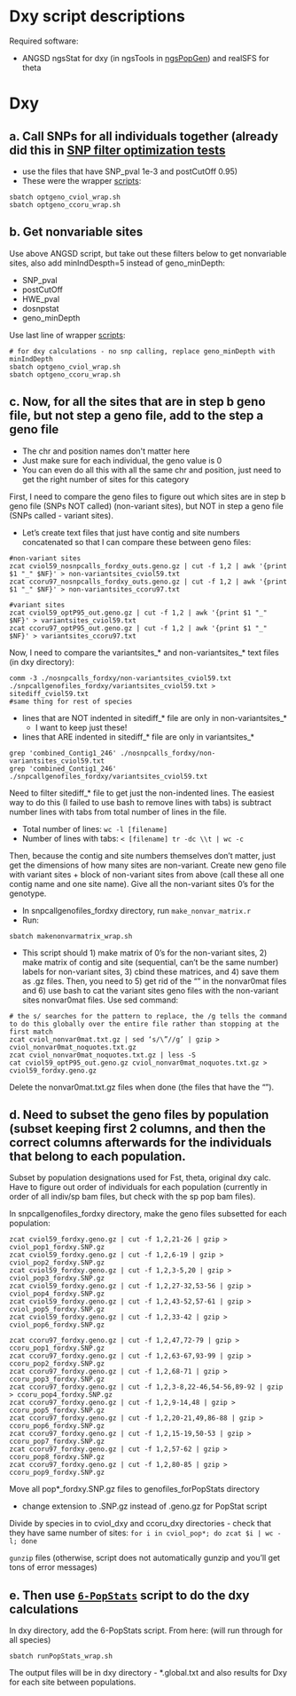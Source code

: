 # Dxy script descriptions

Required software:
- ANGSD ngsStat for dxy (in ngsTools in [ngsPopGen](https://github.com/mfumagalli/ngsPopGen)) and realSFS for theta

# Dxy

## a. Call SNPs for all individuals together (already did this in [SNP filter optimization tests](../I_ANGSD_genotype_calls/readme.md)
- use the files that have SNP_pval 1e-3 and postCutOff 0.95)
- These were the wrapper [scripts](../I_ANGSD_genotype_calls/):
```
sbatch optgeno_cviol_wrap.sh
sbatch optgeno_ccoru_wrap.sh
```

## b. Get nonvariable sites

Use above ANGSD script, but take out these filters below to get nonvariable sites, also add minIndDespth=5 instead of geno_minDepth:
- SNP_pval
- postCutOff
- HWE_pval
- dosnpstat
- geno_minDepth

Use last line of wrapper [scripts](../I_ANGSD_genotype_calls/):
```
# for dxy calculations - no snp calling, replace geno_minDepth with minIndDepth
sbatch optgeno_cviol_wrap.sh
sbatch optgeno_ccoru_wrap.sh
```

## c. Now, for all the sites that are in step b geno file, but not step a geno file, add to the step a geno file
- The chr and position names don't matter here
- Just make sure for each individual, the geno value is 0
- You can even do all this with all the same chr and position, just need to get the right number of sites for this category

First, I need to compare the geno files to figure out which sites are in step b geno file (SNPs NOT called) (non-variant sites), but NOT in step a geno file (SNPs called - variant sites).
- Let’s create text files that just have contig and site numbers concatenated so that I can compare these between geno files:
```
#non-variant sites
zcat cviol59_nosnpcalls_fordxy_outs.geno.gz | cut -f 1,2 | awk '{print $1 "_" $NF}' > non-variantsites_cviol59.txt
zcat ccoru97_nosnpcalls_fordxy_outs.geno.gz | cut -f 1,2 | awk '{print $1 "_" $NF}' > non-variantsites_ccoru97.txt

#variant sites
zcat cviol59_optP95_out.geno.gz | cut -f 1,2 | awk '{print $1 "_" $NF}' > variantsites_cviol59.txt
zcat ccoru97_optP95_out.geno.gz | cut -f 1,2 | awk '{print $1 "_" $NF}' > variantsites_ccoru97.txt
```

Now, I need to compare the variantsites_* and non-variantsites_* text files (in dxy directory):
```
comm -3 ./nosnpcalls_fordxy/non-variantsites_cviol59.txt ./snpcallgenofiles_fordxy/variantsites_cviol59.txt > sitediff_cviol59.txt
#same thing for rest of species
```
- lines that are NOT indented in sitediff_* file are only in non-variantsites_*
	- I want to keep just these!
- lines that ARE indented in sitediff_* file are only in variantsites_*
```
grep 'combined_Contig1_246' ./nosnpcalls_fordxy/non-variantsites_cviol59.txt
grep 'combined_Contig1_246' ./snpcallgenofiles_fordxy/variantsites_cviol59.txt
```

Need to filter sitediff_* file to get just the non-indented lines. The easiest way to do this (I failed to use bash to remove lines with tabs) is subtract number lines with tabs from total number of lines in the file.
- Total number of lines: `wc -l [filename]`
- Number of lines with tabs: `< [filename] tr -dc \\t | wc -c`

Then, because the contig and site numbers themselves don’t matter, just get the dimensions of how many sites are non-variant. Create new geno file with variant sites + block of non-variant sites from above (call these all one contig name and one site name). Give all the non-variant sites 0’s for the genotype.
- In snpcallgenofiles_fordxy directory, run `make_nonvar_matrix.r`
- Run:
```
sbatch makenonvarmatrix_wrap.sh
```
- This script should 1) make matrix of 0’s for the non-variant sites, 2) make matrix of contig and site (sequential, can’t be the same number) labels for non-variant sites, 3) cbind these matrices, and 4) save them as .gz files. Then, you need to 5) get rid of the “” in the nonvar0mat files and 6) use bash to cat the variant sites geno files with the non-variant sites nonvar0mat files. Use sed command:
```
# the s/ searches for the pattern to replace, the /g tells the command to do this globally over the entire file rather than stopping at the first match
zcat cviol_nonvar0mat.txt.gz | sed ‘s/\”//g’ | gzip > cviol_nonvar0mat_noquotes.txt.gz
zcat cviol_nonvar0mat_noquotes.txt.gz | less -S
cat cviol59_optP95_out.geno.gz cviol_nonvar0mat_noquotes.txt.gz > cviol59_fordxy.geno.gz
```

Delete the nonvar0mat.txt.gz files when done (the files that have the “”).

## d. Need to subset the geno files by population (subset keeping first 2 columns, and then the correct columns afterwards for the individuals that belong to each population.

Subset by population designations used for Fst, theta, original dxy calc. Have to figure out order of individuals for each population (currently in order of all indiv/sp bam files, but check with the sp pop bam files).

In snpcallgenofiles_fordxy directory, make the geno files subsetted for each population:
```
zcat cviol59_fordxy.geno.gz | cut -f 1,2,21-26 | gzip > cviol_pop1_fordxy.SNP.gz
zcat cviol59_fordxy.geno.gz | cut -f 1,2,6-19 | gzip > cviol_pop2_fordxy.SNP.gz
zcat cviol59_fordxy.geno.gz | cut -f 1,2,3-5,20 | gzip > cviol_pop3_fordxy.SNP.gz
zcat cviol59_fordxy.geno.gz | cut -f 1,2,27-32,53-56 | gzip > cviol_pop4_fordxy.SNP.gz
zcat cviol59_fordxy.geno.gz | cut -f 1,2,43-52,57-61 | gzip > cviol_pop5_fordxy.SNP.gz
zcat cviol59_fordxy.geno.gz | cut -f 1,2,33-42 | gzip > cviol_pop6_fordxy.SNP.gz

zcat ccoru97_fordxy.geno.gz | cut -f 1,2,47,72-79 | gzip > ccoru_pop1_fordxy.SNP.gz
zcat ccoru97_fordxy.geno.gz | cut -f 1,2,63-67,93-99 | gzip > ccoru_pop2_fordxy.SNP.gz
zcat ccoru97_fordxy.geno.gz | cut -f 1,2,68-71 | gzip > ccoru_pop3_fordxy.SNP.gz
zcat ccoru97_fordxy.geno.gz | cut -f 1,2,3-8,22-46,54-56,89-92 | gzip > ccoru_pop4_fordxy.SNP.gz
zcat ccoru97_fordxy.geno.gz | cut -f 1,2,9-14,48 | gzip > ccoru_pop5_fordxy.SNP.gz
zcat ccoru97_fordxy.geno.gz | cut -f 1,2,20-21,49,86-88 | gzip > ccoru_pop6_fordxy.SNP.gz
zcat ccoru97_fordxy.geno.gz | cut -f 1,2,15-19,50-53 | gzip > ccoru_pop7_fordxy.SNP.gz
zcat ccoru97_fordxy.geno.gz | cut -f 1,2,57-62 | gzip > ccoru_pop8_fordxy.SNP.gz
zcat ccoru97_fordxy.geno.gz | cut -f 1,2,80-85 | gzip > ccoru_pop9_fordxy.SNP.gz
```

Move all pop*_fordxy.SNP.gz files to genofiles_forPopStats directory
- change extension to .SNP.gz instead of .geno.gz for PopStat script

Divide by species in to cviol_dxy and ccoru_dxy directories
	- check that they have same number of sites:
	`for i in cviol_pop*; do zcat $i | wc -l; done`

`gunzip` files (otherwise, script does not automatically gunzip and you’ll get tons of error messages)

## e. Then use [`6-PopStats`](../../CGRLScripts/6-PopStats) script to do the dxy calculations

In dxy directory, add the 6-PopStats script. From here: (will run through for all species)
```
sbatch runPopStats_wrap.sh
```

The output files will be in dxy directory - *.global.txt and also results for Dxy for each site between populations.
